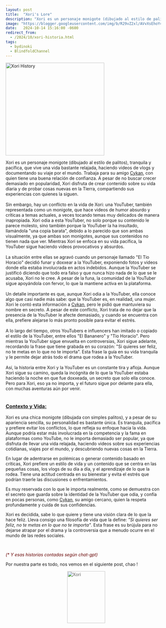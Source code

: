 ```yaml
---
layout: post
title:  "Xori's Lore"
description: "Xori es un personaje monigote (dibujado al estilo de palitos), tranquila y pacífica, que vive una vida bastante relajada, haciendo videos de vlogs y documentando su viaje por el mundo..."
image: "https://blogger.googleusercontent.com/img/b/R29vZ2xl/AVvXsEhoY4FoO32wT6uhJPrnbqDpG0MesLpHKHrhx8WEAE6QNMEenbQGHqysSZayH3TG0ozanWJ3gI6wITOKlN-6uYsYvtd8dZAZTAlP1DdB_AYBwDzTQdXiEvCedEwJT7DlQxSmKGNmoOkbd0_zni1s3Sa1p99Q1ngBv780UNeirrUxaEVy2Rsi67hRXd1gL-GK/s320/51%20sin%20t%C3%ADtulo_20241011155523.jpg"
date:   2024-10-14 15:16:00 -0600
redirect_from:
  - /2024/10/xori-historia.html
tags: 
  - bydinoki
  - BlindfoldChannel
---
```


<p style="text-align: left;"><a href="https://blogger.googleusercontent.com/img/b/R29vZ2xl/AVvXsEhoY4FoO32wT6uhJPrnbqDpG0MesLpHKHrhx8WEAE6QNMEenbQGHqysSZayH3TG0ozanWJ3gI6wITOKlN-6uYsYvtd8dZAZTAlP1DdB_AYBwDzTQdXiEvCedEwJT7DlQxSmKGNmoOkbd0_zni1s3Sa1p99Q1ngBv780UNeirrUxaEVy2Rsi67hRXd1gL-GK/s320/51%20sin%20t%C3%ADtulo_20241011155523.jpg"><img border="0" alt="Xori History" data-original-height="938" data-original-width="1000" height="300" src="https://blogger.googleusercontent.com/img/b/R29vZ2xl/AVvXsEhoY4FoO32wT6uhJPrnbqDpG0MesLpHKHrhx8WEAE6QNMEenbQGHqysSZayH3TG0ozanWJ3gI6wITOKlN-6uYsYvtd8dZAZTAlP1DdB_AYBwDzTQdXiEvCedEwJT7DlQxSmKGNmoOkbd0_zni1s3Sa1p99Q1ngBv780UNeirrUxaEVy2Rsi67hRXd1gL-GK/s320/51%20sin%20t%C3%ADtulo_20241011155523.jpg" width="320" /></a></p>


<div style="text-align: left;"><div>Xori es un personaje monigote (dibujado al estilo de palitos), tranquila y pacífica, que vive una vida bastante relajada, haciendo videos de vlogs y documentando su viaje por el mundo. Trabaja para su amigo <a href="https://characterhub.com/character/cykan" target="_blank" title="Toca Aquí Para Conocerlo...">Cykan</a>, con quien tiene una buena relación de confianza. A pesar de no buscar crecer demasiado en popularidad, Xori disfruta de crear contenido sobre su vida diaria y de probar cosas nuevas en la Tierra, compartiendo sus experiencias con quienes la siguen.</div><div><br /></div><div>Sin embargo, hay un conflicto en la vida de Xori: una YouTuber, también representada como un monigote, que hace videos de humor absurdo y críticas a temas actuales, a veces tocando temas muy delicados de manera inapropiada. Xori odia a esta YouTuber, no solo porque su contenido le parece molesto, sino también porque la YouTuber la ha insultado, llamándola "una copia barata", debido a lo parecido que son ambas visualmente, ya que ambas son monigotes, aunque sus contenidos no tienen nada que ver. Mientras Xori se enfoca en su vida pacífica, la YouTuber sigue haciendo videos provocativos y absurdos.</div><div><br /></div><div>La situación entre ellas se agravó cuando un personaje llamado "El Tio Horacio" decidió funar y doxxear a la YouTuber, exponiendo fotos y videos donde ella estaba involucrada en actos indebidos. Aunque la YouTuber se justificó diciendo que todo era falso y que nunca hizo nada de lo que se le acusaba, Xori no le cree. A pesar de la funa, la comunidad de la YouTuber sigue apoyándola con fervor, lo que la mantiene activa en la plataforma.</div><div><br /></div><div>Un detalle importante es que, aunque Xori odia a la YouTuber, ella conoce algo que casi nadie más sabe: que la YouTuber es, en realidad, una mujer. Xori le contó esta información a <a href="https://characterhub.com/character/cykan" target="_blank" title="Toca Aquí Para Conocerlo...">Cykan</a>, pero le pidió que mantuviera su nombre en secreto. A pesar de este conflicto, Xori trata de no dejar que la presencia de la YouTuber le afecte demasiado, y cuando se encuentra con ella, prefiere alejarse lo más pronto posible para evitar el estrés.</div><div><br /></div><div>A lo largo del tiempo, otros YouTubers e influencers han imitado o copiado el estilo de la YouTuber, entre ellos "El Bananero" y "Tio Horacio". Pero mientras la YouTuber sigue envuelta en controversias, Xori sigue adelante, recordando la frase que tiene grabada en su corazón: "Si quieres ser feliz, no te metas en lo que no te importa". Esta frase la guía en su vida tranquila y le permite dejar atrás todo el drama que rodea a la YouTuber.</div><div><br /></div><div>Así, la historia entre Xori y la YouTuber es un constante tira y afloja. Aunque Xori sigue su camino, queda la incógnita de lo que la YouTuber estaba haciendo la noche en que fue doxxeada, un secreto que solo ella conoce. Pero para Xori, eso ya no importa, y el futuro sigue por delante para ella, con muchas aventuras aún por venir.</div><div><br /></div><div></div><h3><u><b>Contexto y Vida:</b></u></h3><div><p>Xori es una chica monigote (dibujada con simples palitos), y a pesar de su apariencia sencilla, su personalidad es bastante única. Es tranquila, pacífica y prefiere evitar los conflictos, lo que refleja su enfoque hacia la vida. Aunque podría estar más involucrada en la competencia y la fama en plataformas como YouTube, no le importa demasiado ser popular, ya que disfruta de llevar una vida relajada, haciendo videos sobre sus experiencias cotidianas, viajes por el mundo, y descubriendo nuevas cosas en la Tierra.</p><p>En lugar de adentrarse en polémicas o generar contenido basado en críticas, Xori prefiere un estilo de vida y un contenido que se centra en las pequeñas cosas, los vlogs de su día a día, y el aprendizaje de lo que la rodea. Tiene una actitud centrada en su bienestar y evita el estrés que podrían traerle las discusiones o enfrentamientos.</p><p>Es muy reservada con lo que le importa realmente, como se demuestra con el secreto que guarda sobre la identidad de la YouTuber que odia, y confía en pocas personas, como <a href="https://characterhub.com/character/cykan" target="_blank" title="Toca Aquí Para Conocerlo...">Cykan</a>, su amigo cercano, quien la respeta profundamente y cuida de sus confidencias.</p><p>Xori es decidida, sabe lo que quiere y tiene una visión clara de lo que la hace feliz. Lleva consigo una filosofía de vida que la define: <i>"Si quieres ser feliz, no te metas en lo que no te importa"</i>. Esta frase es su brújula para no dejarse atrapar por el drama y la controversia que a menudo ocurre en el mundo de las redes sociales.</p><br><p><i><span style="color: #660000;">(* Y esas historias contadas según chat-gpt)</span></i></p><p>Por nuestra parte es todo, nos vemos en el siguiente post, chao !</p></div></div><blockquote style="border: none; margin: 0px 0px 0px 200px; padding: 0px;"><div style="text-align: left;"><div><div class="separator" style="clear: both; text-align: left;"><img alt="Xori" border="0" data-original-height="1000" data-original-width="735" draggable="false" height="168" src="https://i.ibb.co/XVJP5qK/Xori-on-a-Samsung-Notes.jpg" width="123" /></div></div></div></blockquote><p></p>